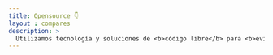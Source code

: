 ```yaml
---
title: Opensource 👇
layout : compares
description: >
  Utilizamos tecnología y soluciones de <b>código libre</b> para <b>evitar la dependencia de terceros</b> 😉. Aquí mencionamos algunas de las <b>herramientas que usamos y recomendamos</b>. Son <b>100% gratuitas</b>, y, en muchos casos, son <b>mejores que sus alternativas comerciales</b>.
---
```

